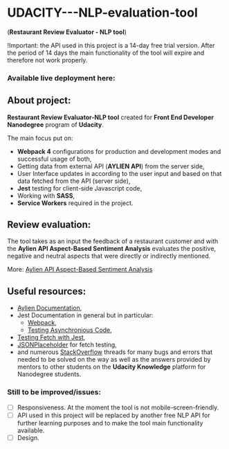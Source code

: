 # UDACITY---NLP-evaluation-tool
(**Restaurant Review Evaluator - NLP tool**)

!Important: the API used in this project is a 14-day free trial version. After the period of 14 days the main functionality of the tool will expire and therefore not work properly.

### Available live deployment here:


## About project:
**Restaurant Review Evaluator-NLP tool** created for **Front End Developer Nanodegree** program of **Udacity**.

The main focus put on:
* **Webpack 4** configurations for production and development modes and successful usage of both,
* Getting data from external API (**AYLIEN API**) from the server side,
* User Interface updates in according to the user input and based on that data fetched from the API (server side),
* **Jest** testing for client-side Javascript code,
* Working with **SASS**,
* **Service Workers** required in the project.

## Review evaluation:

The tool takes as an input the feedback of a restaurant customer and with the **Aylien API Aspect-Based Sentiment Analysis** evaluates the positive, negative and neutral aspects that were directly or indirectly mentioned.

More: [Aylien API Aspect-Based Sentiment Analysis](https://docs.aylien.com/textapi/endpoints/#aspect-based-sentiment-analysis)

## Useful resources:

- [Aylien Documentation](https://docs.aylien.com/textapi/endpoints/#aspect-based-sentiment-analysis),
- Jest Documentation in general but in particular:
  * [Webpack](https://jestjs.io/docs/en/webpack),
  * [Testing Asynchronious Code](https://jestjs.io/docs/en/asynchronous),
- [Testing Fetch with Jest](https://codereviewvideos.com/course/react-redux-and-redux-saga-with-symfony-3/video/testing-javascript-s-fetch-with-jest-happy-path),
- [JSONPlaceholder](https://jsonplaceholder.typicode.com/) for fetch testing,
- and numerous [StackOverflow](https://stackoverflow.com/) threads for many bugs and errors that needed to be solved on the way as well as the answers provided by mentors to other students on the **Udacity Knowledge** platform for Nanodegree students.

### Still to be improved/issues:

- [ ] Responsiveness. At the moment the tool is not mobile-screen-friendly.
- [ ] API used in this project will be replaced by another free NLP API for further learning purposes and to make the tool main functionality available.
- [ ] Design.
